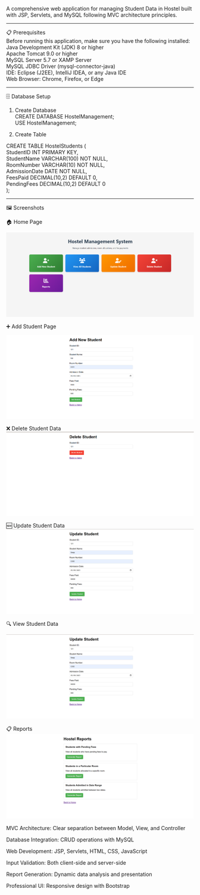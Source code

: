 A comprehensive web application for managing Student Data in Hostel built with JSP, Servlets, and MySQL following MVC architecture principles.
___
📋 Prerequisites                                                
Before running this application, make sure you have the following installed:                                                
Java Development Kit (JDK) 8 or higher                                                
Apache Tomcat 9.0 or higher                                                
MySQL Server 5.7 or XAMP Server                                                
MySQL JDBC Driver (mysql-connector-java)                                                
IDE: Eclipse (J2EE), IntelliJ IDEA, or any Java IDE                                                
Web Browser: Chrome, Firefox, or Edge                                                
___
🗄️ Database Setup                                                
1. Create Database                                                                            
CREATE DATABASE HostelManagement;                                     
USE HostelManagement;                                    
        
2. Create Table                                                                                        

CREATE TABLE HostelStudents (                                        
    StudentID INT PRIMARY KEY,                                        
    StudentName VARCHAR(100) NOT NULL,                                        
    RoomNumber VARCHAR(10) NOT NULL,                                        
    AdmissionDate DATE NOT NULL,                                        
    FeesPaid DECIMAL(10,2) DEFAULT 0,                                        
    PendingFees DECIMAL(10,2) DEFAULT 0                                        
);                                       
___

🖼️ Screenshots                                                      

🏠 Home Page                                         

![Output](https://github.com/SIDDHARTHKANABARGI/Hostel_Management/blob/main/_Outputs_/Home.png)

➕ Add Student Page                                                           

![Output](https://github.com/SIDDHARTHKANABARGI/Hostel_Management/blob/main/_Outputs_/AddStudent.png)


❌ Delete Student Data                                   
![Output](https://github.com/SIDDHARTHKANABARGI/Hostel_Management/blob/main/_Outputs_/DeleteStudent.png)


🆕 Update Student Data                           
![Output](https://github.com/SIDDHARTHKANABARGI/Hostel_Management/blob/main/_Outputs_/UpdateStudent.png)

🔍 View Student Data                                            

![Output](https://github.com/SIDDHARTHKANABARGI/Hostel_Management/blob/main/_Outputs_/UpdateStudent.png)


📋 Reports                                      
![Output](https://github.com/SIDDHARTHKANABARGI/Hostel_Management/blob/main/_Outputs_/StudentReports.png)



MVC Architecture: Clear separation between Model, View, and Controller  

Database Integration: CRUD operations with MySQL                      

Web Development: JSP, Servlets, HTML, CSS, JavaScript                

Input Validation: Both client-side and server-side                                     

Report Generation: Dynamic data analysis and presentation         

Professional UI: Responsive design with Bootstrap              

